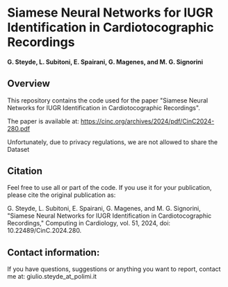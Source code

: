 # Siamese Neural Networks for IUGR Identification in Cardiotocographic Recordings
#### G. Steyde, L. Subitoni, E. Spairani, G. Magenes, and M. G. Signorini

## Overview
This repository contains the code used for the paper "Siamese Neural Networks for IUGR Identification in Cardiotocographic Recordings".

The paper is available at: https://cinc.org/archives/2024/pdf/CinC2024-280.pdf

Unfortunately, due to privacy regulations, we are not allowed to share the Dataset

## Citation
Feel free to use all or part of the code. If you use it for your publication, please cite the original publication as:

G. Steyde, L. Subitoni, E. Spairani, G. Magenes, and M. G. Signorini, "Siamese Neural Networks for IUGR Identification in Cardiotocographic Recordings," Computing in Cardiology, vol. 51, 2024, doi: 10.22489/CinC.2024.280.

## Contact information:
If you have questions, suggestions or anything you want to report, contact me at: giulio.steyde_at_polimi.it